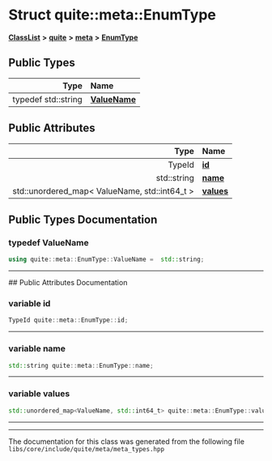 

# Struct quite::meta::EnumType



[**ClassList**](annotated.md) **>** [**quite**](namespacequite.md) **>** [**meta**](namespacequite_1_1meta.md) **>** [**EnumType**](structquite_1_1meta_1_1EnumType.md)






















## Public Types

| Type | Name |
| ---: | :--- |
| typedef std::string | [**ValueName**](#typedef-valuename)  <br> |




## Public Attributes

| Type | Name |
| ---: | :--- |
|  TypeId | [**id**](#variable-id)  <br> |
|  std::string | [**name**](#variable-name)  <br> |
|  std::unordered\_map&lt; ValueName, std::int64\_t &gt; | [**values**](#variable-values)  <br> |












































## Public Types Documentation




### typedef ValueName 

```C++
using quite::meta::EnumType::ValueName =  std::string;
```




<hr>
## Public Attributes Documentation




### variable id 

```C++
TypeId quite::meta::EnumType::id;
```




<hr>



### variable name 

```C++
std::string quite::meta::EnumType::name;
```




<hr>



### variable values 

```C++
std::unordered_map<ValueName, std::int64_t> quite::meta::EnumType::values;
```




<hr>

------------------------------
The documentation for this class was generated from the following file `libs/core/include/quite/meta/meta_types.hpp`

